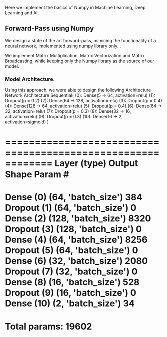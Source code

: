 Here we implement the basics of Numpy in Machine Learning, Deep Learning and AI.

## Forward-Pass using Numpy
We design a state of the art forward-pass, mimicing the functionality of a neural network, implemented using numpy library only...

We implement Matrix Multiplication, Matrix Vectorization and Matrix Broadcasting, while keeping only the Numpy library as the source of our model.

### Model Architecture.
Using this approach, we were able to design the following Architecture
Network Architecture
Sequential(
  (0): Dense(5 -> 64, activation=relu)
  (1): Dropout(p = 0.2)
  (2): Dense(64 -> 128, activation=relu)
  (3): Dropout(p = 0.4)
  (4): Dense(128 -> 64, activation=relu)
  (5): Dropout(p = 0.4)
  (6): Dense(64 -> 32, activation=relu)
  (7): Dropout(p = 0.3)
  (8): Dense(32 -> 16, activation=relu)
  (9): Dropout(p = 0.3)
  (10): Dense(16 -> 2, activation=sigmoid)
)

============================================================
Layer (type)              Output Shape         Param #
============================================================
Dense (0)                (64, 'batch_size')  384
Dropout (1)              (64, 'batch_size')  0
Dense (2)                (128, 'batch_size') 8320
Dropout (3)              (128, 'batch_size') 0
Dense (4)                (64, 'batch_size')  8256
Dropout (5)              (64, 'batch_size')  0
Dense (6)                (32, 'batch_size')  2080
Dropout (7)              (32, 'batch_size')  0
Dense (8)                (16, 'batch_size')  528
Dropout (9)              (16, 'batch_size')  0
Dense (10)               (2, 'batch_size')   34
============================================================
Total params: 19602
============================================================
